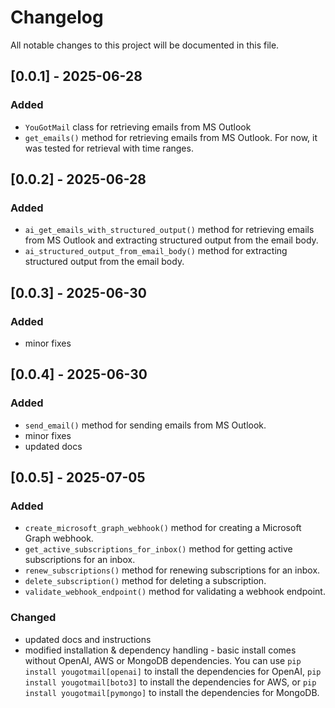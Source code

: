 # Changelog

All notable changes to this project will be documented in this file.

## [0.0.1] - 2025-06-28
### Added
- `YouGotMail` class for retrieving emails from MS Outlook
- `get_emails()` method for retrieving emails from MS Outlook. For now, it was tested for retrieval with time ranges.

## [0.0.2] - 2025-06-28
### Added
- `ai_get_emails_with_structured_output()` method for retrieving emails from MS Outlook and extracting structured output from the email body.
- `ai_structured_output_from_email_body()` method for extracting structured output from the email body.

## [0.0.3] - 2025-06-30
### Added
- minor fixes

## [0.0.4] - 2025-06-30
### Added
- `send_email()` method for sending emails from MS Outlook.
- minor fixes
- updated docs

## [0.0.5] - 2025-07-05
### Added
- `create_microsoft_graph_webhook()` method for creating a Microsoft Graph webhook.
- `get_active_subscriptions_for_inbox()` method for getting active subscriptions for an inbox.
- `renew_subscriptions()` method for renewing subscriptions for an inbox.
- `delete_subscription()` method for deleting a subscription.
- `validate_webhook_endpoint()` method for validating a webhook endpoint.
### Changed
- updated docs and instructions
- modified installation & dependency handling - basic install comes without OpenAI, AWS or MongoDB dependencies. You can use `pip install yougotmail[openai]` to install the dependencies for OpenAI, `pip install yougotmail[boto3]` to install the dependencies for AWS, or `pip install yougotmail[pymongo]` to install the dependencies for MongoDB.

